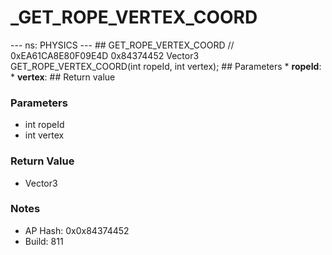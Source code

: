 # _GET_ROPE_VERTEX_COORD

--- ns: PHYSICS --- ## GET_ROPE_VERTEX_COORD  // 0xEA61CA8E80F09E4D 0x84374452 Vector3 GET_ROPE_VERTEX_COORD(int ropeId, int vertex);   ## Parameters * **ropeId**: * **vertex**:  ## Return value

### Parameters
* int ropeId
* int vertex

### Return Value
* Vector3

### Notes
* AP Hash: 0x0x84374452
* Build: 811

